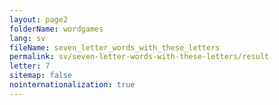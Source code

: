 ```yaml
---
layout: page2
folderName: wordgames
lang: sv
fileName: seven_letter_words_with_these_letters
permalink: sv/seven-letter-words-with-these-letters/result
letter: 7
sitemap: false
nointernationalization: true   
---
```


